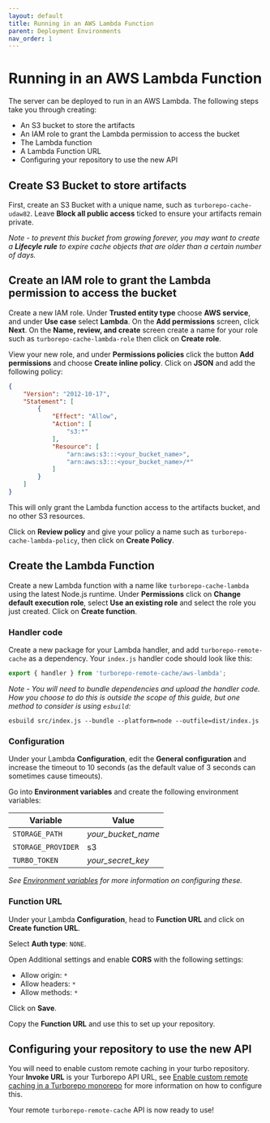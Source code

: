 ```yaml
---
layout: default
title: Running in an AWS Lambda Function
parent: Deployment Environments
nav_order: 1
---
```


# Running in an AWS Lambda Function

The server can be deployed to run in an AWS Lambda. The following steps take you
through creating:

- An S3 bucket to store the artifacts
- An IAM role to grant the Lambda permission to access the bucket
- The Lambda function
- A Lambda Function URL
- Configuring your repository to use the new API

## Create S3 Bucket to store artifacts
First, create an S3 Bucket with a unique name, such as `turborepo-cache-udaw82`.
Leave **Block all public access** ticked to ensure your artifacts remain
private.

*Note - to prevent this bucket from growing forever, you may want to create a
**Lifecyle rule** to expire cache objects that are older than a certain number
of days.*

## Create an IAM role to grant the Lambda permission to access the bucket
Create a new IAM role. Under **Trusted entity type** choose **AWS service**, and
under **Use case** select **Lambda**. On the **Add permissions** screen, click
**Next**. On the **Name, review, and create** screen create a name for your role
such as `turborepo-cache-lambda-role` then click on **Create role**.

View your new role, and under **Permissions policies** click the button **Add
permissions** and choose **Create inline policy**. Click on **JSON** and add the
following policy:

```json
{
    "Version": "2012-10-17",
    "Statement": [
        {
            "Effect": "Allow",
            "Action": [
                "s3:*"
            ],
            "Resource": [
                "arn:aws:s3:::<your_bucket_name>",
                "arn:aws:s3:::<your_bucket_name>/*"
            ]
        }
    ]
}
```

This will only grant the Lambda function access to the artifacts bucket, and no
other S3 resources.

Click on **Review policy** and give your policy a name such as
`turborepo-cache-lambda-policy`, then click on **Create Policy**.

## Create the Lambda Function

Create a new Lambda function with a name like `turborepo-cache-lambda` using the
latest Node.js runtime. Under **Permissions** click on **Change default
execution role**, select **Use an existing role** and select the role you just
created. Click on **Create function**.

### Handler code

Create a new package for your Lambda handler, and add `turborepo-remote-cache`
as a dependency. Your `index.js` handler code should look like this:

```js
export { handler } from 'turborepo-remote-cache/aws-lambda';
```

*Note - You will need to bundle dependencies and upload the handler code. How
you choose to do this is outside the scope of this guide, but one method to
consider is using `esbuild`:*

```
esbuild src/index.js --bundle --platform=node --outfile=dist/index.js
```

### Configuration

Under your Lambda **Configuration**, edit the **General configuration** and
increase the timeout to 10 seconds (as the default value of 3 seconds can
sometimes cause timeouts).

Go into **Environment variables** and create the following environment
variables:

| Variable            | Value              |
|--------------------|--------------------|
| `STORAGE_PATH`     | *your_bucket_name* |
| `STORAGE_PROVIDER` | s3                 |
| `TURBO_TOKEN`      | *your_secret_key*  |

*See [Environment
variables](https://ducktors.github.io/turborepo-remote-cache/environment-variables)
for more information on configuring these.*

### Function URL

Under your Lambda **Configuration**, head to **Function URL** and click on **Create function URL**.

Select **Auth type**: `NONE`.

Open Additional settings and enable **CORS** with the following settings:

- Allow origin: `*`
- Allow headers: `*`
- Allow methods: `*`

Click on **Save**.

Copy the **Function URL** and use this to set up your repository.

## Configuring your repository to use the new API

You will need to enable custom remote caching in your turbo repository. Your
**Invoke URL** is your Turborepo API URL, see [Enable custom remote caching in a
Turborepo
monorepo](https://ducktors.github.io/turborepo-remote-cache/custom-remote-caching)
for more information on how to configure this.

Your remote `turborepo-remote-cache` API is now ready to use!

